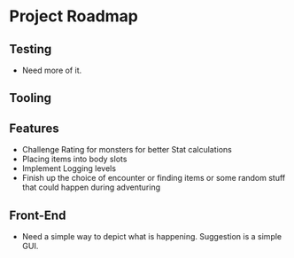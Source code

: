 Project Roadmap
===============

Testing
-------

* Need more of it.

Tooling
-------

Features
--------

* Challenge Rating for monsters for better Stat calculations
* Placing items into body slots
* Implement Logging levels
* Finish up the choice of encounter or finding items or some random stuff that could happen during adventuring

Front-End
---------

* Need a simple way to depict what is happening. Suggestion is a simple GUI.
